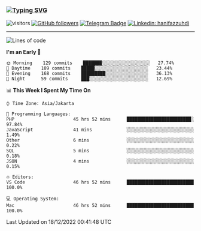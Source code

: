 ### [![Typing SVG](https://readme-typing-svg.herokuapp.com?font=lato&size=22&lines=Hi+There+👋)](https://git.io/typing-svg) 

![visitors](https://visitor-badge.glitch.me/badge?page_id=hanifazzuhdi.hanifazzuhdi)
[![GitHub followers](https://img.shields.io/github/followers/hanifazzuhdi?label=Follow&style=social)](https://github.com/hanifazzuhdi/?tab=follow) 
[![Telegram Badge](https://img.shields.io/badge/-hanif0198-blue?style=social&logo=telegram&link=https://www.t.me/hanif0198/)](https://www.t.me/hanif0198/) 
[![Linkedin: hanifazzuhdi](https://img.shields.io/badge/-hanifazzuhdi-blue?style=flat-square&logo=Linkedin&logoColor=white&link=https://www.linkedin.com/in/hanif-az-zuhdi-69688019b/)](https://www.linkedin.com/in/hanif-az-zuhdi-69688019b/) 

<hr/>

<!--START_SECTION:waka-->
![Lines of code](https://img.shields.io/badge/From%20Hello%20World%20I%27ve%20Written-6%20Million%20lines%20of%20code-blue)

**I'm an Early 🐤** 

```text
🌞 Morning    129 commits    ███████░░░░░░░░░░░░░░░░░░   27.74% 
🌆 Daytime    109 commits    █████░░░░░░░░░░░░░░░░░░░░   23.44% 
🌃 Evening    168 commits    █████████░░░░░░░░░░░░░░░░   36.13% 
🌙 Night      59 commits     ███░░░░░░░░░░░░░░░░░░░░░░   12.69%

```


📊 **This Week I Spent My Time On** 

```text
⌚︎ Time Zone: Asia/Jakarta

💬 Programming Languages: 
PHP                      45 hrs 52 mins      ████████████████████████░   97.84% 
JavaScript               41 mins             ░░░░░░░░░░░░░░░░░░░░░░░░░   1.49% 
Other                    6 mins              ░░░░░░░░░░░░░░░░░░░░░░░░░   0.22% 
SQL                      5 mins              ░░░░░░░░░░░░░░░░░░░░░░░░░   0.18% 
JSON                     4 mins              ░░░░░░░░░░░░░░░░░░░░░░░░░   0.15%

🔥 Editors: 
VS Code                  46 hrs 52 mins      █████████████████████████   100.0%

💻 Operating System: 
Mac                      46 hrs 52 mins      █████████████████████████   100.0%

```


 Last Updated on 18/12/2022 00:41:48 UTC
<!--END_SECTION:waka-->
